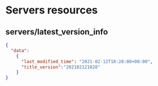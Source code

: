 # Servers resources

## servers/latest_version_info

```json
{
  "data":
    {
      "last_modified_time": "2021-02-12T18:28:00+00:00",
      "title_version":"202102121828"
    }
}
```
